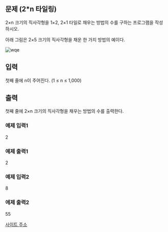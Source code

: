 ## 문제 (2*n 타일링)

2×n 크기의 직사각형을 1×2, 2×1 타일로 채우는 방법의 수를 구하는 프로그램을 작성하시오.

아래 그림은 2×5 크기의 직사각형을 채운 한 가지 방법의 예이다.

![wqe](https://user-images.githubusercontent.com/48084887/63040873-6876cf00-bf01-11e9-8873-24649195ed66.PNG)

## 입력

첫째 줄에 n이 주어진다. (1 ≤ n ≤ 1,000)

## 출력

첫째 줄에 2×n 크기의 직사각형을 채우는 방법의 수를 출력한다.

### 예제 입력1

2

### 예제 출력1

2

### 예제 입력2

8

### 에제 출력2

55

[사이트 주소](https://www.acmicpc.net/problem/11726)
